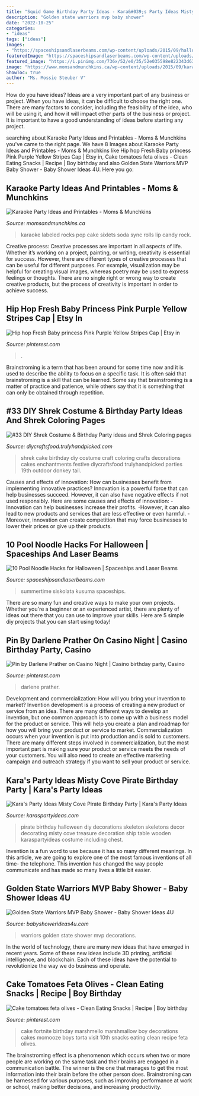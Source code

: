 ```yaml
---
title: "Squid Game Birthday Party Ideas - Kara&#039;s Party Ideas Misty Cove Pirate Birthday Party"
description: "Golden state warriors mvp baby shower"
date: "2022-10-25"
categories:
- "ideas"
tags: ["ideas"]
images:
- "https://spaceshipsandlaserbeams.com/wp-content/uploads/2015/09/halloween-pool-noodle-hacks-crafts.jpg"
featuredImage: "https://spaceshipsandlaserbeams.com/wp-content/uploads/2015/09/halloween-pool-noodle-hacks-crafts.jpg"
featured_image: "https://i.pinimg.com/736x/52/e0/35/52e035598e822343d63698d4a0dac9c4.jpg"
image: "https://www.momsandmunchkins.ca/wp-content/uploads/2015/09/karaoke-party-ideas-7.jpg"
ShowToc: true
author: "Ms. Mossie Steuber V"
---
```



How do you have ideas?
Ideas are a very important part of any business or project. When you have ideas, it can be difficult to choose the right one. There are many factors to consider, including the feasibility of the idea, who will be using it, and how it will impact other parts of the business or project. It is important to have a good understanding of ideas before starting any project.

	

		
searching about Karaoke Party Ideas and Printables - Moms &amp; Munchkins you've came to the right page. We have 8 Images about Karaoke Party Ideas and Printables - Moms &amp; Munchkins like Hip hop Fresh Baby princess Pink Purple Yellow Stripes Cap | Etsy in, Cake tomatoes feta olives - Clean Eating Snacks | Recipe | Boy birthday and also Golden State Warriors MVP Baby Shower - Baby Shower Ideas 4U. Here you go:
		
    
## Karaoke Party Ideas And Printables - Moms &amp; Munchkins

<img loading=lazy src="https://www.momsandmunchkins.ca/wp-content/uploads/2015/09/karaoke-party-ideas-7.jpg" onerror="this.onerror=null;this.src='https://tse3.mm.bing.net/th?id=OIP.ouEhs3sCO8_yV2U1nSsgGgHaKX&amp;pid=15.1';" alt="Karaoke Party Ideas and Printables - Moms &amp; Munchkins">

_Source: momsandmunchkins.ca_

>karaoke labeled rocks pop cake sixlets soda sync rolls lip candy rock. 

	

Creative process:
Creative processes are important in all aspects of life. Whether it’s working on a project, painting, or writing, creativity is essential for success. However, there are different types of creative processes that can be useful for different purposes. For example, visualization may be helpful for creating visual images, whereas poetry may be used to express feelings or thoughts. There are no single right or wrong way to create creative products, but the process of creativity is important in order to achieve success.

    
## Hip Hop Fresh Baby Princess Pink Purple Yellow Stripes Cap | Etsy In

<img loading=lazy src="https://i.pinimg.com/736x/52/e0/35/52e035598e822343d63698d4a0dac9c4.jpg" onerror="this.onerror=null;this.src='https://tse3.mm.bing.net/th?id=OIP.h07ae04HNfnV3bE-WQ49YAHaLx&amp;pid=15.1';" alt="Hip hop Fresh Baby princess Pink Purple Yellow Stripes Cap | Etsy in">

_Source: pinterest.com_

>. 

	

Brainstroming is a term that has been around for some time now and it is used to describe the ability to focus on a specific task. It is often said that brainstroming is a skill that can be learned. Some say that brainstroming is a matter of practice and patience, while others say that it is something that can only be obtained through repetition.

    
## #33 DIY Shrek Costume &amp; Birthday Party Ideas And Shrek Coloring Pages

<img loading=lazy src="https://diycraftsfood.trulyhandpicked.com/wp-content/uploads/2016/07/Shrek-Party-Idea_ce.jpg" onerror="this.onerror=null;this.src='https://tse3.mm.bing.net/th?id=OIP.faPV56EicJDY4u4JxAbqfgHaJ3&amp;pid=15.1';" alt="#33 DIY Shrek Costume &amp; Birthday Party ideas and Shrek Coloring pages">

_Source: diycraftsfood.trulyhandpicked.com_

>shrek cake birthday diy costume craft coloring crafts decorations cakes enchantments festive diycraftsfood trulyhandpicked parties 19th outdoor donkey tail. 

	

Causes and effects of innovation: How can businesses benefit from implementing innovative practices?
Innovation is a powerful force that can help businesses succeed. However, it can also have negative effects if not used responsibly. Here are some causes and effects of innovation: 
-Innovation can help businesses increase their profits.
-However, it can also lead to new products and services that are less effective or even harmful.
-Moreover, innovation can create competition that may force businesses to lower their prices or give up their products.

    
## 10 Pool Noodle Hacks For Halloween | Spaceships And Laser Beams

<img loading=lazy src="https://spaceshipsandlaserbeams.com/wp-content/uploads/2015/09/halloween-pool-noodle-hacks-crafts.jpg" onerror="this.onerror=null;this.src='https://tse1.mm.bing.net/th?id=OIP.W84CxigN0hWohsHRKc9hjQHaLH&amp;pid=15.1';" alt="10 Pool Noodle Hacks for Halloween | Spaceships and Laser Beams">

_Source: spaceshipsandlaserbeams.com_

>summertime siskolata kusuma spaceships. 

	

There are so many fun and creative ways to make your own projects. Whether you're a beginner or an experienced artist, there are plenty of ideas out there that you can use to improve your skills. Here are 5 simple diy projects that you can start using today!

    
## Pin By Darlene Prather On Casino Night | Casino Birthday Party, Casino

<img loading=lazy src="https://i.pinimg.com/736x/64/5e/06/645e069e5704e31fd00d684d6de59d03.jpg" onerror="this.onerror=null;this.src='https://tse1.mm.bing.net/th?id=OIP.IggDxOf2dK_fLf8EWm6e5wHaJ3&amp;pid=15.1';" alt="Pin by Darlene Prather on Casino Night | Casino birthday party, Casino">

_Source: pinterest.com_

>darlene prather. 

	

Development and commercialization: How will you bring your invention to market?
Invention development is a process of creating a new product or service from an idea. There are many different ways to develop an invention, but one common approach is to come up with a business model for the product or service. This will help you create a plan and roadmap for how you will bring your product or service to market.
 Commercialization occurs when your invention is put into production and is sold to customers. There are many different steps involved in commercialization, but the most important part is making sure your product or service meets the needs of your customers. You will also need to create an effective marketing campaign and outreach strategy if you want to sell your product or service.

    
## Kara&#039;s Party Ideas Misty Cove Pirate Birthday Party | Kara&#039;s Party Ideas

<img loading=lazy src="https://karaspartyideas.com/wp-content/uploads/2017/09/Skeleton_9806.jpg" onerror="this.onerror=null;this.src='https://tse1.mm.bing.net/th?id=OIP.Dj9NulYY_XMcD4nk62nu-AHaKX&amp;pid=15.1';" alt="Kara&#039;s Party Ideas Misty Cove Pirate Birthday Party | Kara&#039;s Party Ideas">

_Source: karaspartyideas.com_

>pirate birthday halloween diy decorations skeleton skeletons decor decorating misty cove treasure decoration ship table wooden karaspartyideas costume including chest. 

	

Invention is a fun word to use because it has so many different meanings. In this article, we are going to explore one of the most famous inventions of all time- the telephone. This invention has changed the way people communicate and has made so many lives a little bit easier.

    
## Golden State Warriors MVP Baby Shower - Baby Shower Ideas 4U

<img loading=lazy src="https://babyshowerideas4u.com/wp-content/uploads/2016/04/Golden-State-Warriors-MVP-Baby-Shower-Fruit-Tart.jpg" onerror="this.onerror=null;this.src='https://tse3.mm.bing.net/th?id=OIP.IMlNLTImxZgqghxLHp37JAHaHZ&amp;pid=15.1';" alt="Golden State Warriors MVP Baby Shower - Baby Shower Ideas 4U">

_Source: babyshowerideas4u.com_

>warriors golden state shower mvp decorations. 

	

In the world of technology, there are many new ideas that have emerged in recent years. Some of these new ideas include 3D printing, artificial intelligence, and blockchain. Each of these ideas have the potential to revolutionize the way we do business and operate.

    
## Cake Tomatoes Feta Olives - Clean Eating Snacks | Recipe | Boy Birthday

<img loading=lazy src="https://i.pinimg.com/736x/d7/e1/36/d7e136bdb47e3e8e4d03b65e179eeaeb.jpg" onerror="this.onerror=null;this.src='https://tse1.mm.bing.net/th?id=OIP.4A5m-erwjsaJMkbY_ihvMgHaJ3&amp;pid=15.1';" alt="Cake tomatoes feta olives - Clean Eating Snacks | Recipe | Boy birthday">

_Source: pinterest.com_

>cake fortnite birthday marshmello marshmallow boy decorations cakes momooze boys torta visit 10th snacks eating clean recipe feta olives. 

	

The brainstroming effect is a phenomenon which occurs when two or more people are working on the same task and their brains are engaged in a communication battle. The winner is the one that manages to get the most information into their brain before the other person does. Brainstroming can be harnessed for various purposes, such as improving performance at work or school, making better decisions, and increasing productivity.

